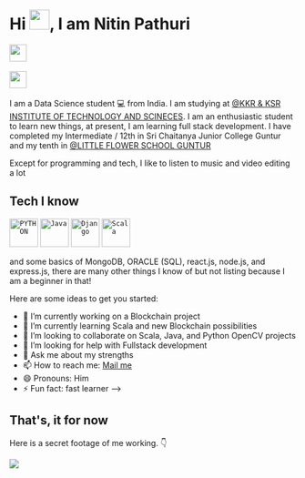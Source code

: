 # Hi <img src="https://media.giphy.com/media/hvRJCLFzcasrR4ia7z/giphy.gif" width="35px"></a>, I am Nitin Pathuri

<a href="https://www.linkedin.com/in/nitin-pathuri/" target="_blank"><img src="https://img.shields.io/badge/-@nitin_pathuri-blue?style=flat&logo=Linkedin&logoColor=white&link=https://www.linkedin.com/in/nitin-pathuri/" height="30"/></a> &nbsp;

<a href="https://www.instagram.com/ram_csd/" target="_blank"><img src="https://img.shields.io/badge/-@ram_csd-purple?style=flat&logo=Instagram&logoColor=white&link=https://www.instagram.com/ram_csd/" height="30"/></a> &nbsp;



I am a Data Science student :computer: from India. I am studying at [@KKR & KSR INSTITUTE OF TECHNOLOGY AND SCINECES](https://kitsguntur.ac.in/site/kits.php). I am an enthusiastic student to learn new things, at present, I am learning full stack development. I have completed my Intermediate / 12th in Sri Chaitanya Junior College Guntur and my tenth in [@LITTLE FLOWER SCHOOL GUNTUR](http://littleflowerguntur.com/)

Except for programming and tech, I like to listen to music and video editing a lot 

## Tech I know
<code><img title="PYTHON" height="50" src="https://www.python.org/static/img/python-logo@2x.png"></code>
<code><img title="Java" height="50" src="https://upload.wikimedia.org/wikipedia/en/3/30/Java_programming_language_logo.svg"></code>
<code><img title="Django" height="50" src="https://static.djangoproject.com/img/logo-django.42234b631760.svg"></code>
<code><img title="Scala" height="50" src="https://www.vectorlogo.zone/logos/scala-lang/scala-lang-ar21.png"></code>

and some basics of MongoDB, ORACLE (SQL), react.js, node.js, and express.js, there are many other things I know of but not listing because I am a beginner in that!

Here are some ideas to get you started:

- 🔭 I’m currently working on a Blockchain project
- 🌱 I’m currently learning Scala and new Blockchain possibilities
- 👯 I’m looking to collaborate on Scala, Java, and Python OpenCV projects
- 🤔 I’m looking for help with Fullstack development
- 💬 Ask me about my strengths
- 📫 How to reach me: <a href="mailto:pathurinitin@gmail.com">Mail me </a>
- 😄 Pronouns: Him
- ⚡ Fun fact: fast learner
-->

## That's, it for now
Here is a secret footage of me working. :point_down:

<img src="https://media.giphy.com/media/bAplZhiLAsNnG/giphy.gif" />

